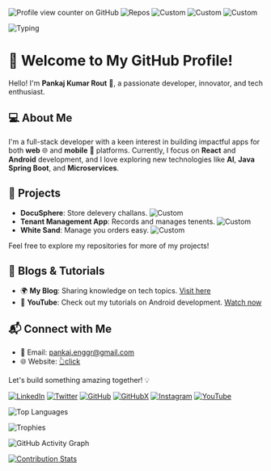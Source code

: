 ![Profile view counter on GitHub](https://komarev.com/ghpvc/?username=pnrt&color=brightgreen&) ![Repos](https://img.shields.io/badge/Repositories-34-blue?style=flat&logo=github) ![Custom](https://img.shields.io/badge/_-Active_👉-8A2BE2?style=flat)
 ![Custom](https://img.shields.io/badge/Android-3-brightgreen?style=flat&logo=android) ![Custom](https://img.shields.io/badge/Web-5-blue?style=flat&logo=react) 

![Typing](https://readme-typing-svg.herokuapp.com?font=Fira+Code&size=22&pause=1000&color=3498db&width=435&lines=Hii+👋;Dream.+Believe.+Create.+Achieve.)

#  🚀 Welcome to My GitHub Profile!

Hello! I'm **Pankaj Kumar Rout** 👋, a passionate developer, innovator, and tech enthusiast.

## 💻 About Me

I'm a full-stack developer with a keen interest in building impactful apps for both **web** 🌐 and **mobile** 📱 platforms. Currently, I focus on **React** and **Android** development, and I love exploring new technologies like **AI**, **Java Spring Boot**, and **Microservices**. 

## 🚀 Projects

- **DocuSphere**: Store delevery challans. ![Custom](https://img.shields.io/badge/.-v1.8-brightgreen?style=flat&logo=android)
- **Tenant Management App**: Records and manages tenents. ![Custom](https://img.shields.io/badge/.-v2.2-brightgreen?style=flat&logo=android)
- **White Sand**: Manage you orders easy. ![Custom](https://img.shields.io/badge/.-v1.0-brightgreen?style=flat&logo=android)
  
Feel free to explore my repositories for more of my projects!

## 📝 Blogs & Tutorials

- 🌍 **My Blog**: Sharing knowledge on tech topics. [Visit here](https://pnrt.github.io/port/work.html)
- 🎥 **YouTube**: Check out my tutorials on Android development. [Watch now](https://youtube-link.com)
<!--
## 📈 GitHub Stats

![Your GitHub Stats](https://github-readme-stats.vercel.app/api?username=your-github-username&show_icons=true&count_private=true&hide=prs)
--->
## 📬 Connect with Me

- 📧 Email: [pankaj.enggr@gmail.com](mailto:pankaj.enggr@gmail.com)
- 🌐 Website: [👆click](https://pnrt.github.io/port/)

Let's build something amazing together! 💡

[![LinkedIn](https://img.shields.io/badge/LinkedIn-0077B5?style=for-the-badge&logo=linkedin&logoColor=white)](https://linkedin.com/in/pankaj-kumar-rout)
[![Twitter](https://img.shields.io/badge/Twitter-1DA1F2?style=for-the-badge&logo=twitter&logoColor=white)](https://twitter.com/pnxrtx)
[![GitHub](https://img.shields.io/badge/GitHub-181717?style=for-the-badge&logo=github&logoColor=white)](https://github.com/pnrt)
[![GitHubX](https://img.shields.io/badge/GitHub-181717?style=for-the-badge&logo=github&logoColor=white)](https://github.com/pnrtx)
[![Instagram](https://img.shields.io/badge/Instagram-E4405F?style=for-the-badge&logo=instagram&logoColor=white)](https://instagram.com/pnxrtx)
[![YouTube](https://img.shields.io/badge/YouTube-FF0000?style=for-the-badge&logo=youtube&logoColor=white)](https://youtube.com/)


![Top Languages](https://github-readme-stats.vercel.app/api/top-langs/?username=pnrt&layout=compact&theme=radical)

![Trophies](https://github-profile-trophy.vercel.app/?username=pnrt&theme=radical)

![GitHub Activity Graph](https://github-readme-activity-graph.vercel.app/graph?username=pnrt&theme=react-dark)

[![Contribution Stats](https://github-contribution-stats.vercel.app/api/?username=pnrt)](https://github.com/LordDashMe/github-contribution-stats/)
